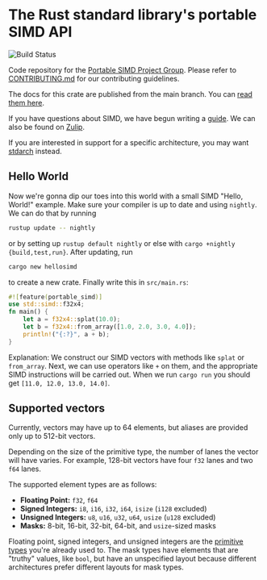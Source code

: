 # The Rust standard library's portable SIMD API
![Build Status](https://github.com/rust-lang/portable-simd/actions/workflows/ci.yml/badge.svg?branch=master)

Code repository for the [Portable SIMD Project Group](https://github.com/rust-lang/project-portable-simd).
Please refer to [CONTRIBUTING.md](./CONTRIBUTING.md) for our contributing guidelines.

The docs for this crate are published from the main branch.
You can [read them here][docs].

If you have questions about SIMD, we have begun writing a [guide][simd-guide].
We can also be found on [Zulip][zulip-project-portable-simd].

If you are interested in support for a specific architecture, you may want [stdarch] instead.

## Hello World

Now we're gonna dip our toes into this world with a small SIMD "Hello, World!" example. Make sure your compiler is up to date and using `nightly`. We can do that by running 

```bash
rustup update -- nightly
```

or by setting up `rustup default nightly` or else with `cargo +nightly {build,test,run}`. After updating, run 
```bash
cargo new hellosimd
```
to create a new crate. Finally write this in `src/main.rs`:
```rust
#![feature(portable_simd)]
use std::simd::f32x4;
fn main() {
    let a = f32x4::splat(10.0);
    let b = f32x4::from_array([1.0, 2.0, 3.0, 4.0]);
    println!("{:?}", a + b);
}
```

Explanation: We construct our SIMD vectors with methods like `splat` or `from_array`. Next, we can use operators like `+` on them, and the appropriate SIMD instructions will be carried out. When we run `cargo run` you should get `[11.0, 12.0, 13.0, 14.0]`.

## Supported vectors

Currently, vectors may have up to 64 elements, but aliases are provided only up to 512-bit vectors.

Depending on the size of the primitive type, the number of lanes the vector will have varies. For example, 128-bit vectors have four `f32` lanes and two `f64` lanes.

The supported element types are as follows:
* **Floating Point:** `f32`, `f64`
* **Signed Integers:** `i8`, `i16`, `i32`, `i64`, `isize` (`i128` excluded)
* **Unsigned Integers:** `u8`, `u16`, `u32`, `u64`, `usize` (`u128` excluded)
* **Masks:** 8-bit, 16-bit, 32-bit, 64-bit, and `usize`-sized masks

Floating point, signed integers, and unsigned integers are the [primitive types](https://doc.rust-lang.org/core/primitive/index.html) you're already used to.
The mask types have elements that are "truthy" values, like `bool`, but have an unspecified layout because different architectures prefer different layouts for mask types.

[simd-guide]: ./beginners-guide.md
[zulip-project-portable-simd]: https://rust-lang.zulipchat.com/#narrow/stream/257879-project-portable-simd
[stdarch]: https://github.com/rust-lang/stdarch
[docs]: https://rust-lang.github.io/portable-simd/core_simd
